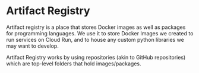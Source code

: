 # Artifact Registry

Artifact registry is a place that stores Docker images as well as packages for programming languages. We use it to store Docker Images we created to run services on Cloud Run, and to house any custom python libraries we may want to develop.

Artifact Registry works by using repositories (akin to GitHub repositories) which are top-level folders that hold images/packages.
